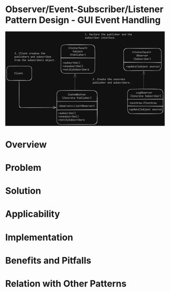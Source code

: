 # Observer/Event-Subscriber/Listener Pattern Design - GUI Event Handling
![Observer Pattern](Observer.png)

# Overview


# Problem


# Solution


# Applicability


# Implementation


# Benefits and Pitfalls


# Relation with Other Patterns
